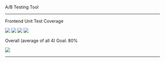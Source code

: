 A/B Testing Tool

---

Frontend Unit Test Coverage

![](https://img.shields.io/badge/Coverage-46%25-F2E96B.svg?style=flat&logo=jest&label=Statements&prefix=$statements$)
![](https://img.shields.io/badge/Coverage-20%25-F2C572.svg?style=flat&logo=jest&label=Branches&prefix=$branches$)
![](https://img.shields.io/badge/Coverage-28%25-F2C572.svg?style=flat&logo=jest&label=Functions&prefix=$functions$)
![](https://img.shields.io/badge/Coverage-44%25-F2C572.svg?style=flat&logo=jest&label=Lines&prefix=$lines$)

Overall (average of all 4) Goal: 80%

![](https://img.shields.io/badge/Coverage-35%25-F2C572.svg?style=flat&logo=jest&label=Overall&prefix=$coverage$)


---